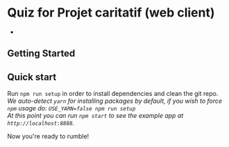 # Quiz for Projet caritatif (web client)


* 
## Getting Started

## Quick start
   Run `npm run setup` in order to install dependencies and clean the git repo.<br />
   *We auto-detect `yarn` for installing packages by default, if you wish to force `npm` usage do: `USE_YARN=false npm run setup`*<br />
   *At this point you can run `npm start` to see the example app at `http://localhost:8888`.*

Now you're ready to rumble!